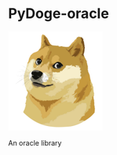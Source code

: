 # PyDoge-oracle

![alt logo](https://github.com/ezeportela/pydoge/raw/master/static/doge.png)

An oracle library

